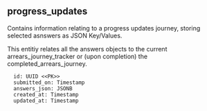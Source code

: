 ## progress_updates

Contains information relating to a progress updates journey, storing selected asnswers as JSON Key/Values.

This entitiy relates all the answers objects to the current arrears_journey_tracker or (upon completion) the completed_arrears_journey.

```
  id: UUID <<PK>>
  submitted_on: Timestamp
  answers_json: JSONB 
  created_at: Timestamp
  updated_at: Timestamp
```